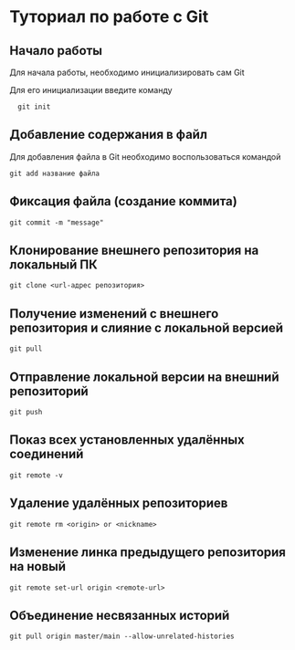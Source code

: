 # Туториал по работе с Git

## Начало работы

Для начала работы, необходимо инициализировать сам Git

Для его инициализации введите команду 

```
  git init
```

## Добавление cодержания в файл

Для добавления файла в Git необходимо воспользоваться командой 

```
git add название файла
```
## Фиксация файла (создание коммита)

```
git commit -m "message"
```
## Клонирование внешнего репозитория на локальный ПК

```
git clone <url-адрес репозитория>
```
## Получение изменений с внешнего репозитория и слияние с локальной версией

```
git pull
```
## Отправление локальной версии на внешний репозиторий

```
git push
```
## Показ всех установленных удалённых соединений

```
git remote -v
```
## Удаление удалённых репозиториев

```
git remote rm <origin> or <nickname>
```
## Изменение линка предыдущего репозитория на новый

```
git remote set-url origin <remote-url>
```
## Объединение несвязанных историй

```
git pull origin master/main --allow-unrelated-histories
```

